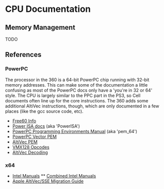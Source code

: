 # CPU Documentation

## Memory Management

TODO

## References

### PowerPC

The processor in the 360 is a 64-bit PowerPC chip running with 32-bit memory
addresses. This can make some of the documentation a little confusing as most
of the PowerPC docs only have a 'you're in 32 or 64' style. The CPU is largely
similar to the PPC part in the PS3, so Cell documents often line up for the
core instructions. The 360 adds some additional AltiVec instructions, though,
which are only documented in a few places (like the gcc source code, etc).

* [Free60 Info](http://www.free60.org/Xenon_\(CPU\))
* [Power ISA docs](https://www.power.org/wp-content/uploads/2012/07/PowerISA_V2.06B_V2_PUBLIC.pdf) (aka 'PowerISA')
* [PowerPC Programming Environments Manual](https://www-01.ibm.com/chips/techlib/techlib.nsf/techdocs/F7E732FF811F783187256FDD004D3797/$file/pem_64bit_v3.0.2005jul15.pdf) (aka 'pem_64')
* [PowerPC Vector PEM](https://www-01.ibm.com/chips/techlib/techlib.nsf/techdocs/C40E4C6133B31EE8872570B500791108/$file/vector_simd_pem_v_2.07c_26Oct2006_cell.pdf)
* [AltiVec PEM](http://cache.freescale.com/files/32bit/doc/ref_manual/ALTIVECPEM.pdf)
* [VMX128 Opcodes](http://biallas.net/doc/vmx128/vmx128.txt)
* [AltiVec Decoding](https://github.com/kakaroto/ps3ida/blob/master/plugins/PPCAltivec/src/main.cpp)

### x64

* [Intel Manuals](http://www.intel.com/content/www/us/en/processors/architectures-software-developer-manuals.html)
** [Combined Intel Manuals](http://www.intel.com/content/dam/www/public/us/en/documents/manuals/64-ia-32-architectures-software-developer-manual-325462.pdf)
* [Apple AltiVec/SSE Migration Guide](https://developer.apple.com/legacy/library/documentation/Performance/Conceptual/Accelerate_sse_migration/Accelerate_sse_migration.pdf)
